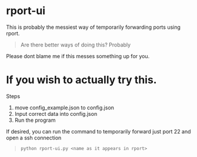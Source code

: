 # rport-ui
This is probably the messiest way of temporarily forwarding ports using rport.

> Are there better ways of doing this?
> Probably

Please dont blame me if this messes something up for you.

# If you wish to actually try this.
Steps
1. move config_example.json to config.json
2. Input correct data into config.json
3. Run the program

If desired, you can run the command to temporarily forward just port 22 and open a ssh connection
>`python rport-ui.py <name as it appears in rport>`